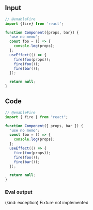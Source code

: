 
## Input

```javascript
// @enableFire
import {fire} from 'react';

function Component({props, bar}) {
  'use no memo';
  const foo = () => {
    console.log(props);
  };
  useEffect(() => {
    fire(foo(props));
    fire(foo());
    fire(bar());
  });

  return null;
}

```

## Code

```javascript
// @enableFire
import { fire } from "react";

function Component({ props, bar }) {
  "use no memo";
  const foo = () => {
    console.log(props);
  };
  useEffect(() => {
    fire(foo(props));
    fire(foo());
    fire(bar());
  });

  return null;
}

```
      
### Eval output
(kind: exception) Fixture not implemented